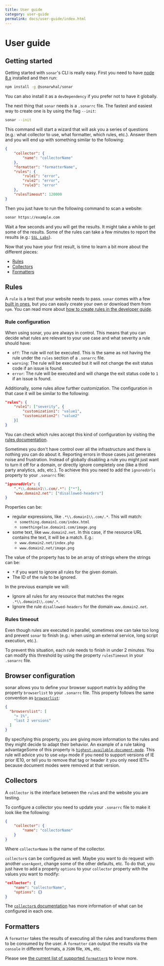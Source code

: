 ```yaml
---
title: User guide
category: user-guide
permalink: docs/user-guide/index.html
---
```

# User guide

## Getting started

Getting started with `sonar`'s CLI is really easy. First you need
to have [node 8.x](https://nodejs.org/en/download/current/) installed
and then run:

```bash
npm install -g @sonarwhal/sonar
```

You can also install it as a `devDependency` if you prefer not to
have it globally.

The next thing that `sonar` needs is a `.sonarrc` file. The fastest
and easiest way to create one is by using the flag `--init`:

```bash
sonar --init
```

This command will start a wizard that will ask you a series of questions
(e.g.: what collector to use, what formatter, which rules, etc.). Answer
them and you will end up with something similar to the following:

```json
{
    "collector": {
        "name": "collectorName"
    },
    "formatter": "formatterName",
    "rules": {
        "rule1": "error",
        "rule2": "error",
        "rule3": "error"
    },
    "rulesTimeout": 120000
}
```

Then you just have to run the following command to scan a website:

```bash
sonar https://example.com
```

Wait a few seconds and you will get the results. It might take a while
to get some of the results. Some of the rules can take a few minutes to
report the results (e.g.: [`SSL Labs`](./rules/ssllabs.md)).

Now that you have your first result, is time to learn a bit more about
the different pieces:

* [Rules](#rules)
* [Collectors](#collectors)
* [Formatters](#formatters)

## Rules

A `rule` is a test that your website needs to pass. `sonar` comes with
a few [built in ones](./rules/), but you can easily create your own or
download them from `npm`. You can read more about
[how to create rules in the developer guide](../developer-guide/rules/index.md).

### Rule configuration

When using sonar, you are always in control. This means that you can
decide what rules are relevant to your use case and what severity a rule
should have:

* `off`: The rule will not be executed. This is the same as not having
  the rule under the `rules` section of a `.sonarrc` file.
* `warning`: The rule will be executed but it will not change the exit
  status code if an issue is found.
* `error`: The rule will be executed and will change the exit status
  code to `1` if an issue is found.

Additionally, some rules allow further customization. The configuration
in that case it will be similar to the following:

```json
"rules": {
    "rule1": ["severity", {
        "customization1": "value1",
        "customization2": "value2"
    }]
}
```

You can check which rules accept this kind of configuration by
visiting the [rules documentation](./rules/).

Sometimes you don't have control over all the infrastructure and there
is nothing you can do about it. Reporting errors in those cases just
generates noise and frustration. Instead of globally disabling a rule
you might just want to turn it off for a domain, or directly ignore
completely one (like a third party analytics, ads, etc.). To achieve
this you need to add the `ignoredUrls` property to your `.sonarrc` file:

```json
"ignoredUrls": {
    ".*\\.domain1\\.com/.*": ["*"],
    "www.domain2.net": ["disallowed-headers"]
}
```

Properties can be:

* regular expressions, like `.*\\.domain1\\.com/.*`. This will match:
  * `something.domain1.com/index.html`
  * `somethingelse.domain1.com/image.png`
* some text, like `www.domain2.net`. In this case, if the resource URL
  contains the text, it will be a match. E.g.:
  * `www.domain2.net/index.php`
  * `www.domain2.net/image.png`

The value of the property has to be an array of strings where the
strings can be:

* `*` if you want to ignore all rules for the given domain.
* The ID of the rule to be ignored.

In the previous example we will:

* Ignore all rules for any resource that matches the regex
  `.*\\.domain1\\.com/.*`.
* Ignore the rule `disallowed-headers` for the domain `www.domain2.net`.

### Rules timeout

Even though rules are executed in parallel, sometimes one can take too
long and prevent `sonar` to finish (e.g.: when using an external service,
long script execution, etc.).

To prevent this situation, each rule needs to finish in under 2 minutes.
You can modify this threshold by using the property `rulesTimeout` in
your `.sonarrc` file.

## Browser configuration

sonar allows you to define your browser support matrix by adding the property
`browserlist` to your `.sonarrc` file. This property follows the same
convention as [`browserlist`](https://github.com/ai/browserslist):

```json
{
  "browserslist": [
    "> 1%",
    "last 2 versions"
  ]
}
```

By specifying this property, you are giving more information to the rules and
they might decide to adapt their behavior. An example of a rule taking
advantageSome of this property is
[`highest-available-document-mode`](./rules/highest-available-document-mode.md).
This rule will advice you to use `edge` mode if you need to support versions of
IE prior IE10, or tell you to remove that tag or header it you only need IE11+
because document modes were removed at that version.

## Collectors

A `collector` is the interface between the `rule`s and the website
you are testing.

To configure a collector you need to update your `.sonarrc` file to
make it look like the following:

```json
{
    "collector": {
        "name": "collectorName"
    }
}
```

Where `collectorName` is the name of the collector.

`collector`s can be configured as well. Maybe you want to do request
with another `userAgent`, change some of the other defaults, etc. To
do that, you just have to add a property `options` to your `collector`
property with the values you want to modify:

```json
"collector": {
    "name": "collectorName",
    "options": {}
}
```

The [`collector`s documentation](./collectors/index.md) has more information
of what can be configured in each one.

## Formatters

A `formatter` takes the results of executing all the rules and
transforms them to be consumed by the user. A `formatter` can output
the results via the `console` in different formats, a `JSON` file,
`XML`, etc.

Please see [the current list of supported `formatter`s](./formatters/index.md)
to know more.
